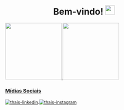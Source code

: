 <h1 align="center"> Bem-vindo! <img src="https://raw.githubusercontent.com/kaueMarques/kaueMarques/master/hi.gif" width="30px"> </h1> 



<div>
  <a href="https://github.com/ThaG0592">
  <img height="180em" src="https://github-readme-stats.vercel.app/api?username=ThaG0592&show_icons=true&theme=synthwave&include_all_commits=true&count_private=true"/>
  <img height="180em" src="https://github-readme-stats.vercel.app/api/top-langs/?username=ThaG0592&layout=compact&langs_count=7&theme=synthwave"/>
</div>
  
  
  
  ### Mídias Sociais  
  
  <div>
  
<a href="https://www.linkedin.com/in/thais-gon%C3%A7alves-gaiardo/" target="_blank">
<img align="center" alt="thais-linkedin" src="https://img.shields.io/badge/LinkedIn-0077B5?style=for-the-badge&logo=linkedin&logoColor=white" style="max-width:100%;">
</a>

 <a href="https://www.instagram.com/thaisgaiardo/" target="_blank">
<img align="center" alt="thais-instagram" src="https://img.shields.io/badge/Instagram-E4405F?style=for-the-badge&logo=instagram&logoColor=white" style="max-width:100%;">
</a>
